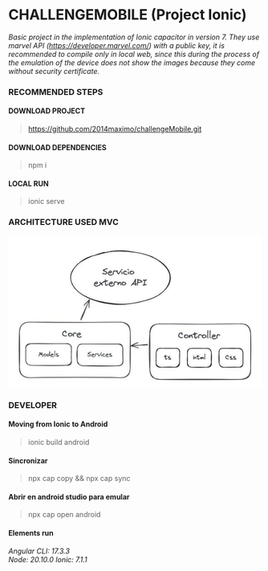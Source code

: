 # CHALLENGEMOBILE (Project Ionic)
*Basic project in the implementation of Ionic capacitor in version 7. They use marvel API (https://developer.marvel.com/) with a public key, it is recommended to compile only in local web, since this during the process of the emulation of the device does not show the images because they come without security certificate.*

### RECOMMENDED STEPS

#### DOWNLOAD PROJECT
>https://github.com/2014maximo/challengeMobile.git

#### DOWNLOAD DEPENDENCIES
>npm i
#### LOCAL RUN
>ionic serve

### ARCHITECTURE USED MVC
![arquitectura](/src/assets/img/architecture.jpg ':class=center')


### DEVELOPER

#### Moving from Ionic to Android
>ionic build android

#### Sincronizar
>npx cap copy && npx cap sync

#### Abrir en android studio para emular
>npx cap open android

#### Elements run
*Angular CLI: 17.3.3        
Node: 20.10.0
Ionic: 7.1.1*


